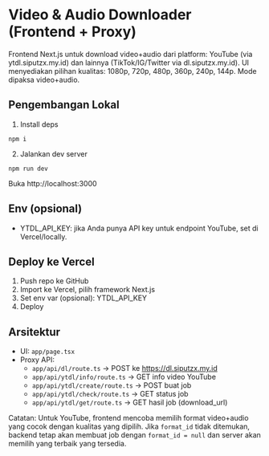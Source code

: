 # Video & Audio Downloader (Frontend + Proxy)

Frontend Next.js untuk download video+audio dari platform: YouTube (via ytdl.siputzx.my.id) dan lainnya (TikTok/IG/Twitter via dl.siputzx.my.id). UI menyediakan pilihan kualitas: 1080p, 720p, 480p, 360p, 240p, 144p. Mode dipaksa video+audio.

## Pengembangan Lokal

1. Install deps
```
npm i
```
2. Jalankan dev server
```
npm run dev
```
Buka http://localhost:3000

## Env (opsional)
- YTDL_API_KEY: jika Anda punya API key untuk endpoint YouTube, set di Vercel/locally.

## Deploy ke Vercel
1. Push repo ke GitHub
2. Import ke Vercel, pilih framework Next.js
3. Set env var (opsional): YTDL_API_KEY
4. Deploy

## Arsitektur
- UI: `app/page.tsx`
- Proxy API:
  - `app/api/dl/route.ts` -> POST ke https://dl.siputzx.my.id
  - `app/api/ytdl/info/route.ts` -> GET info video YouTube
  - `app/api/ytdl/create/route.ts` -> POST buat job
  - `app/api/ytdl/check/route.ts` -> GET status job
  - `app/api/ytdl/get/route.ts` -> GET hasil job (download_url)

Catatan: Untuk YouTube, frontend mencoba memilih format video+audio yang cocok dengan kualitas yang dipilih. Jika `format_id` tidak ditemukan, backend tetap akan membuat job dengan `format_id = null` dan server akan memilih yang terbaik yang tersedia.
